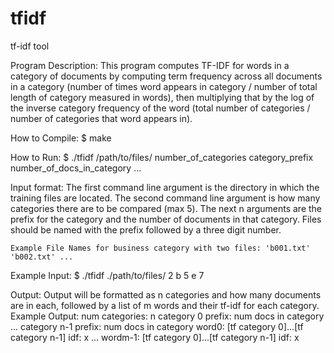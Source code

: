 # tfidf
tf-idf tool

Program Description:
  This program computes TF-IDF for words in a category of documents by computing term frequency
  across all documents in a category (number of times word appears in category / number of total
  length of category measured in words), then multiplying that by the log of the inverse category 
  frequency of the word (total number of categories / number of categories that word appears in).
  
How to Compile:
  $ make

How to Run:
  $ ./tfidf /path/to/files/ number_of_categories category_prefix number_of_docs_in_category ...

Input format:
  The first command line argument is the directory in which the training files are located.
  The second command line argument is how many categories there are to be compared (max 5).
  The next n arguments are the prefix for the category and the number of documents in that
  category. Files should be named with the prefix followed by a three digit number.

    Example File Names for business category with two files: 'b001.txt' 'b002.txt' ...

Example Input:
  $ ./tfidf ./path/to/files/ 2 b 5 e 7

Output:
  Output will be formatted as n categories and how many documents are in each, followed by 
  a list of m words and their tf-idf for each category.
    Example Output:
      num categories: n
      category 0 prefix: num docs in category
      ...
      category n-1 prefix: num docs in category
      word0: [tf category 0]...[tf category n-1] idf: x
      ...
      wordm-1: [tf category 0]...[tf category n-1] idf: x
